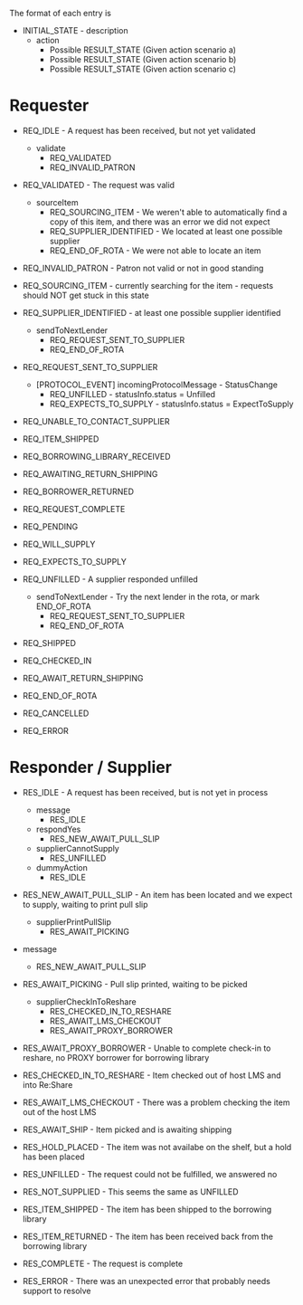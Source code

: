 

The format of each entry is

*  INITIAL_STATE - description
    * action
        * Possible RESULT_STATE (Given action scenario a)
        * Possible RESULT_STATE (Given action scenario b)
        * Possible RESULT_STATE (Given action scenario c)

# Requester

* REQ_IDLE - A request has been received, but not yet validated
    * validate
        * REQ_VALIDATED
        * REQ_INVALID_PATRON

* REQ_VALIDATED - The request was valid
    * sourceItem
        * REQ_SOURCING_ITEM - We weren't able to automatically find a copy of this item, and there was an error we did not expect
        * REQ_SUPPLIER_IDENTIFIED - We located at least one possible supplier
        * REQ_END_OF_ROTA - We were not able to locate an item

* REQ_INVALID_PATRON - Patron not valid or not in good standing

* REQ_SOURCING_ITEM - currently searching for the item - requests should NOT get stuck in this state

* REQ_SUPPLIER_IDENTIFIED - at least one possible supplier identified
    * sendToNextLender
        * REQ_REQUEST_SENT_TO_SUPPLIER
        * REQ_END_OF_ROTA

* REQ_REQUEST_SENT_TO_SUPPLIER
    * [PROTOCOL_EVENT] incomingProtocolMessage - StatusChange
        * REQ_UNFILLED - statusInfo.status = Unfilled
        * REQ_EXPECTS_TO_SUPPLY - statusInfo.status = ExpectToSupply

* REQ_UNABLE_TO_CONTACT_SUPPLIER
* REQ_ITEM_SHIPPED
* REQ_BORROWING_LIBRARY_RECEIVED
* REQ_AWAITING_RETURN_SHIPPING
* REQ_BORROWER_RETURNED
* REQ_REQUEST_COMPLETE
* REQ_PENDING
* REQ_WILL_SUPPLY
* REQ_EXPECTS_TO_SUPPLY
* REQ_UNFILLED - A supplier responded unfilled 
    * sendToNextLender - Try the next lender in the rota, or mark END_OF_ROTA
        * REQ_REQUEST_SENT_TO_SUPPLIER
        * REQ_END_OF_ROTA

* REQ_SHIPPED
* REQ_CHECKED_IN
* REQ_AWAIT_RETURN_SHIPPING
* REQ_END_OF_ROTA
* REQ_CANCELLED
* REQ_ERROR


# Responder / Supplier

* RES_IDLE - A request has been received, but is not yet in process
    * message
        * RES_IDLE
    * respondYes
        * RES_NEW_AWAIT_PULL_SLIP
    * supplierCannotSupply
        * RES_UNFILLED
    * dummyAction
        * RES_IDLE

* RES_NEW_AWAIT_PULL_SLIP - An item has been located and we expect to supply, waiting to print pull slip
    * supplierPrintPullSlip
        * RES_AWAIT_PICKING
* message
    * RES_NEW_AWAIT_PULL_SLIP

* RES_AWAIT_PICKING - Pull slip printed, waiting to be picked
    * supplierCheckInToReshare
        * RES_CHECKED_IN_TO_RESHARE
        * RES_AWAIT_LMS_CHECKOUT
        * RES_AWAIT_PROXY_BORROWER

* RES_AWAIT_PROXY_BORROWER - Unable to complete check-in to reshare, no PROXY borrower for borrowing library

* RES_CHECKED_IN_TO_RESHARE - Item checked out of host LMS and into Re:Share

* RES_AWAIT_LMS_CHECKOUT - There was a problem checking the item out of the host LMS

* RES_AWAIT_SHIP - Item picked and is awaiting shipping

* RES_HOLD_PLACED - The item was not availabe on the shelf, but a hold has been placed

* RES_UNFILLED - The request could not be fulfilled, we answered no

* RES_NOT_SUPPLIED - This seems the same as UNFILLED

* RES_ITEM_SHIPPED - The item has been shipped to the borrowing library

* RES_ITEM_RETURNED - The item has been received back from the borrowing library

* RES_COMPLETE - The request is complete

* RES_ERROR - There was an unexpected error that probably needs support to resolve

